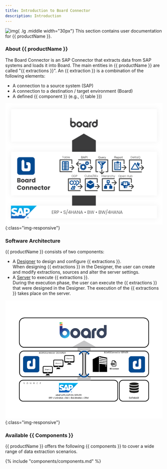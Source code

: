 ```yaml
---
title: Introduction to Board Connector
description: Introduction
---
```


![img](site:assets/images/logos/theo-thumbs.png){ .lg .middle width="30px"} This section contains user documentation for {{ productName }}.

### About {{ productName }}

The Board Connector is an SAP Connector that extracts data from SAP systems and loads it into Board. 
The main entities in {{ productName }} are called "{{ extractions }}". 
An {{ extraction }} is a combination of the following elements:

- A connection to a source system (SAP)
- A connection to a destination / target environment (Board) 
- A defined {{ component }} (e.g., {{ table }})

![BC-Architecture](../assets/images/bc/documentation/Board.png){:class="img-responsive"}

### Software Architecture 

{{ productName }} consists of two components:

- A [Designer](designer.md) to design and configure {{ extractions }}.<br>
When designing {{ extractions }} in the Designer, the user can create and modify extractions, sources and alter the server settings.
- A [Server](server/index.md) to execute {{ extractions }}.<br>
During the execution phase, the user can execute the {{ extractions }} that were designed in the Designer. 
The execution of the {{ extractions }} takes place on the server.

![BC-Architecture](../assets/images/bc/documentation/Architecture.png){:class="img-responsive"}

### Available {{ Components }}

{{ productName }} offers the following {{ components }} to cover a wide range of data extraction scenarios.

{% include "components/components.md" %}

